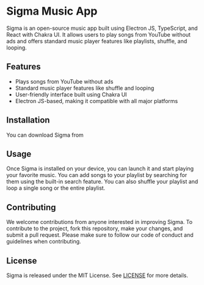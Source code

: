 # Sigma Music App

Sigma is an open-source music app built using Electron JS, TypeScript, and React with Chakra UI. It allows users to play songs from YouTube without ads and offers standard music player features like playlists, shuffle, and looping. 

## Features
- Plays songs from YouTube without ads
- Standard music player features like shuffle and looping
- User-friendly interface built using Chakra UI
- Electron JS-based, making it compatible with all major platforms

## Installation
You can download Sigma from 

## Usage
Once Sigma is installed on your device, you can launch it and start playing your favorite music. You can add songs to your playlist by searching for them using the built-in search feature. You can also shuffle your playlist and loop a single song or the entire playlist. 

## Contributing
We welcome contributions from anyone interested in improving Sigma. To contribute to the project, fork this repository, make your changes, and submit a pull request. Please make sure to follow our code of conduct and guidelines when contributing.

## License
Sigma is released under the MIT License. See [LICENSE](LICENSE) for more details.
